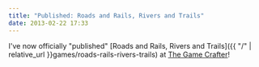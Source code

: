 ```yaml
---
title: "Published: Roads and Rails, Rivers and Trails"
date: 2013-02-22 17:33
---
```

I've now officially "published" [Roads and Rails, Rivers and Trails]({{ "/" | relative_url }}games/roads-rails-rivers-trails) at [The Game Crafter](https://www.thegamecrafter.com/games/roads-rails-rivers-trails)!
